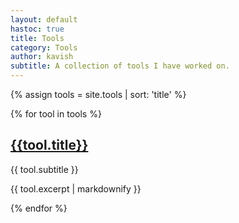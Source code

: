 ```yaml
---
layout: default
hastoc: true
title: Tools
category: Tools
author: kavish
subtitle: A collection of tools I have worked on.
---
```


{% assign tools = site.tools | sort: 'title' %}

{% for tool in tools %}
<md-filled-card class="card">
    <div class="card__header">
        <div class="card__header-text">
            <div class="card__title">
                <a href='{{tool.permalink}}'><h2>{{tool.title}}</h2></a>
            </div>
            <div class="card__subtitle">{{ tool.subtitle }}</div>
        </div>
    </div>
    <div class="card__secondary body-medium">
        <p>{{ tool.excerpt | markdownify }}</p>
    </div>
</md-filled-card>
{% endfor %}